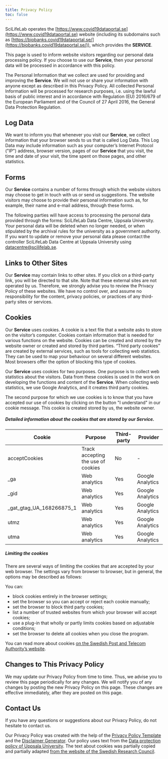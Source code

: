 ```yaml
---
title: Privacy Policy
toc: false
---
```


SciLifeLab operates the [https://www.covid19dataportal.se](https://www.covid19dataportal.se) website (including its subdomains such as [https://biobanks.covid19dataportal.se/](https://biobanks.covid19dataportal.se/)), which provides the **SERVICE**.

This page is used to inform website visitors regarding our personal data processing policy. If you choose to use our **Service**, then your personal data will be processed in accordance with this policy.

The Personal Information that we collect are used for providing and improving the **Service**.
We will not use or share your information with anyone except as described in this Privacy Policy. All collected Personal Information will be processed for research purposes, i.e. using the lawful basis of public interest and in accordance with Regulation (EU) 2016/679 of the European Parliament and of the Council of 27 April 2016, the General Data Protection Regulation.

## Log Data

We want to inform you that whenever you visit our **Service**, we collect information that your browser sends to us that is called Log Data. This Log Data may include information such as your computer’s Internet Protocol ("IP") address, browser version, pages of our **Service** that you visit, the time and date of your visit, the time spent on those pages, and other statistics.

## Forms

Our **Service** contains a number of forms through which the website visitors may choose to get in touch with us or send us suggestions. The website visitors may choose to provide their personal information such as, for example, their name and e-mail address, through these forms.

The following parties will have access to processing the personal data provided through the forms: SciLifeLab Data Centre, Uppsala University. Your personal data will be deleted when no longer needed, or when stipulated by the archival rules for the university as a government authority. If you want to update or remove your personal data please contact the controller SciLifeLab Data Centre at Uppsala University using datacentre@scilifelab.se.

## Links to Other Sites

Our **Service** may contain links to other sites. If you click on a third-party link, you will be directed to that site. Note that these external sites are not operated by us. Therefore, we strongly advise you to review the Privacy Policy of these websites. We have no control over, and assume no responsibility for the content, privacy policies, or practices of any third-party sites or services.

<a id="cookies"><h2>Cookies</h2></a>

Our **Service** uses cookies. A cookie is a text file that a website asks to store on the visitor’s computer. Cookies contain information that is needed for various functions on the website. Cookies can be created and stored by the website owner or created and stored by third parties. “Third party cookies” are created by external services, such as tools for collecting web statistics. They can be used to map your behaviour on several different websites. Most browsers offer the option of blocking this type of cookies.

Our **Service** uses cookies for two purposes. One purpose is to collect web statistics about the visitors. Data from these cookies is used in the work on developing the functions and content of the **Service**. When collecting web statistics, we use Google Analytics, and it creates third party cookies.

The second purpose for which we use cookies is to know that you have accepted our use of cookies by clicking on the button "I understand" in our cookie message. This cookie is created stored by us, the website owner.

##### Detailed information about the cookies that are stored by our **Service**.

<table class="table table-hover table-responsive">
  <thead>
    <tr>
      <th scope="col">Cookie</th>
      <th scope="col">Purpose</th>
      <th scope="col">Third-party</th>
      <th scope="col">Provider</th>
    </tr>
  </thead>
  <tbody>
    <tr>
      <td>acceptCookies</td>
      <td>Track accepting the use of cookies</td>
      <td>No</td>
      <td>-</td>
    </tr>
    <tr>
      <td>_ga</td>
      <td>Web analytics</td>
      <td>Yes</td>
      <td>Google Analytics</td>
    </tr>
    <tr>
      <td>_gid</td>
      <td>Web analytics</td>
      <td>Yes</td>
      <td>Google Analytics</td>
    </tr>
    <tr>
      <td>_gat_gtag_UA_168266875_1</td>
      <td>Web analytics</td>
      <td>Yes</td>
      <td>Google Analytics</td>
    </tr>
    <tr>
      <td>utmz</td>
      <td>Web analytics</td>
      <td>Yes</td>
      <td>Google Analytics</td>
    </tr>
    <tr>
      <td>utma</td>
      <td>Web analytics</td>
      <td>Yes</td>
      <td>Google Analytics</td>
    </tr>
  </tbody>
</table>

##### Limiting the cookies

There are several ways of limiting the cookies that are accepted by your web browser. The settings vary from browser to browser, but in general, the options may be described as follows:

You can:

- block cookies entirely in the browser settings;  
- set the browser so you can accept or reject each cookie manually;  
- set the browser to block third party cookies;  
- list a number of trusted websites from which your browser will accept cookies;  
- use a plug-in that wholly or partly limits cookies based on adjustable conditions;  
- set the browser to delete all cookies when you close the program.

You can read more about cookies [on the Swedish Post and Telecom Authority’s website](https://pts.se/en/english-b/regulations2/legislation/electronic-communications-act/q/).

## Changes to This Privacy Policy

We may update our Privacy Policy from time to time.
Thus, we advise you to review this page periodically for any changes.
We will notify you of any changes by posting the new Privacy Policy on this page.
These changes are effective immediately, after they are posted on this page.

## Contact Us

If you have any questions or suggestions about our Privacy Policy, do not hesitate to contact us.

Our Privacy Policy was created with the help of the [Privacy Policy Template](https://www.privacypolicytemplate.net) and the [Disclaimer Generator](https://www.disclaimergenerator.org/). Our policy uses text from the [Data protection policy of Uppsala University](https://www.uu.se/en/about-uu/data-protection-policy). The text about cookies was partially copied and partially adapted [from the website of the Swedish Research Council](https://www.vr.se/english/about-cookies.html).
